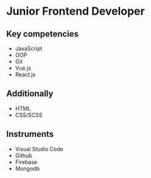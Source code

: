 <h1>Junior Frontend Developer</h1>
<h2>Key competencies</h2>
<ul>
<li>JavaScript</li>
<li>OOP</li>
<li>Git</li>
<li>Vue.js</li>
<li>React.js</li>
</ul>

<h2>Additionally</h2>
<ul>
<li>HTML</li>
<li>CSS/SCSS</li>
</ul>

<h2>Instruments</h2>
<ul>
<li>Visual Studio Code</li>
<li>Github</li>
<li>Firebase</li>
<li>Mongodb</li>
</ul>
